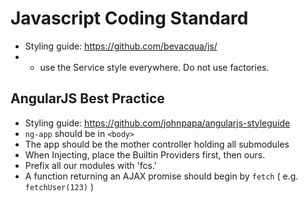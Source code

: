 # Javascript Coding Standard

 - Styling guide: https://github.com/bevacqua/js/
 - - use the Service style everywhere. Do not use factories.

## AngularJS Best Practice
 - Styling guide: https://github.com/johnpapa/angularjs-styleguide
 - ``ng-app`` should be in ``<body>``
 - The app should be the mother controller holding all submodules
 - When Injecting, place the Builtin Providers first, then ours.
 - Prefix all our modules with 'fcs.'
 - A function returning an AJAX promise should begin by `fetch` ( e.g. `fetchUser(123)` )
 
